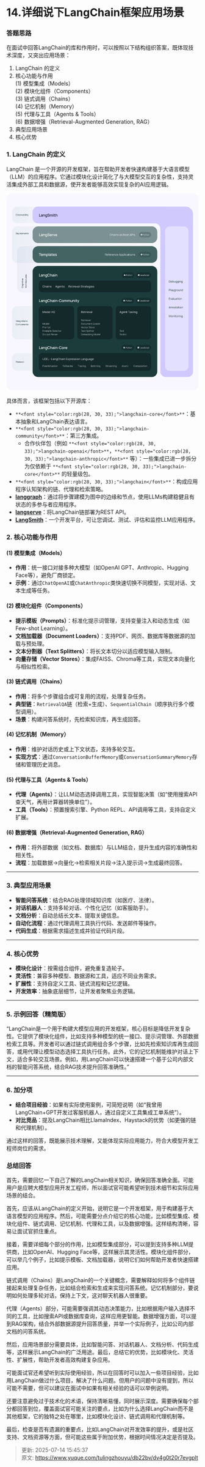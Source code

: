 # 14.详细说下LangChain框架应用场景

### 答题思路
在面试中回答LangChain的库和作用时，可以按照以下结构组织答案，既体现技术深度，又突出应用场景：

1. LangChain 的定义
2. 核心功能与作用  
(1) 模型集成（Models）  
(2) 模块化组件（Components）  
(3) 链式调用（Chains）  
(4) 记忆机制（Memory）  
(5) 代理与工具（Agents & Tools）  
(6) 数据增强（Retrieval-Augmented Generation, RAG）
3. 典型应用场景
4. 核心优势



### **1. LangChain 的定义**
LangChain 是一个开源的开发框架，旨在帮助开发者快速构建基于大语言模型（LLM）的应用程序。它通过模块化设计简化了与大模型交互的复杂性，支持灵活集成外部工具和数据源，使开发者能够高效实现复杂的AI应用逻辑。

![1740008978669-0bd64828-2e97-4bc3-b8b5-eb0128e2b535.svg](./img/ngvd8-G2NdpIpvua/1740008978669-0bd64828-2e97-4bc3-b8b5-eb0128e2b535-295802.svg)

<font style="color:rgb(28, 30, 33);">具体而言，该框架包括以下开源库：</font>

+ `**<font style="color:rgb(28, 30, 33);">langchain-core</font>**`<font style="color:rgb(28, 30, 33);">：基本抽象和LangChain表达语言。</font>
+ `**<font style="color:rgb(28, 30, 33);">langchain-community</font>**`<font style="color:rgb(28, 30, 33);">：第三方集成。</font>
    - <font style="color:rgb(28, 30, 33);">合作伙伴包（例如</font><font style="color:rgb(28, 30, 33);"> </font>`**<font style="color:rgb(28, 30, 33);">langchain-openai</font>**`<font style="color:rgb(28, 30, 33);">，</font>`**<font style="color:rgb(28, 30, 33);">langchain-anthropic</font>**`<font style="color:rgb(28, 30, 33);"> </font><font style="color:rgb(28, 30, 33);">等）：一些集成已进一步拆分为仅依赖于</font><font style="color:rgb(28, 30, 33);"> </font>`**<font style="color:rgb(28, 30, 33);">langchain-core</font>**`<font style="color:rgb(28, 30, 33);"> </font><font style="color:rgb(28, 30, 33);">的轻量级包。</font>
+ `**<font style="color:rgb(28, 30, 33);">langchain</font>**`<font style="color:rgb(28, 30, 33);">：构成应用程序认知架构的链、代理和检索策略。</font>
+ [**<font style="color:rgb(28, 30, 33);">langgraph</font>**](https://langchain-ai.github.io/langgraph)<font style="color:rgb(28, 30, 33);">：通过将步骤建模为图中的边缘和节点，使用LLMs构建稳健且有状态的多参与者应用程序。</font>
+ [**<font style="color:rgb(28, 30, 33);">langserve</font>**](http://www.aidoczh.com/langchain/v0.2/docs/langserve/)<font style="color:rgb(28, 30, 33);">：将LangChain链部署为REST API。</font>
+ [**<font style="color:rgb(28, 30, 33);">LangSmith</font>**](https://docs.smith.langchain.com/)<font style="color:rgb(28, 30, 33);">：一个开发平台，可让您调试、测试、评估和监控LLM应用程序。</font>

### **2. 核心功能与作用**
#### **(1) 模型集成（Models）**
+ **作用**：统一接口对接多种大模型（如OpenAI GPT、Anthropic、Hugging Face等），避免厂商锁定。
+ **示例**：通过`ChatOpenAI`或`ChatAnthropic`类快速切换不同模型，实现对话、文本生成等任务。

#### **(2) 模块化组件（Components）**
+ **提示模板（Prompts）**：标准化提示词管理，支持变量注入和动态生成（如Few-shot Learning）。
+ **文档加载器（Document Loaders）**：支持PDF、网页、数据库等数据源的加载与预处理。
+ **文本分割器（Text Splitters）**：将长文本切分以适应模型输入限制。
+ **向量存储（Vector Stores）**：集成FAISS、Chroma等工具，实现文本向量化与相似性检索。

#### **(3) 链式调用（Chains）**
+ **作用**：将多个步骤组合成可复用的流程，处理复杂任务。
+ **典型链**：`RetrievalQA`链（检索+生成）、`SequentialChain`（顺序执行多个模型调用）。
+ **场景**：构建问答系统时，先检索知识库，再生成回答。

#### **(4) 记忆机制（Memory）**
+ **作用**：维护对话历史或上下文状态，支持多轮交互。
+ **实现方式**：通过`ConversationBufferMemory`或`ConversationSummaryMemory`存储和管理历史消息。

#### **(5) 代理与工具（Agents & Tools）**
+ **代理（Agents）**：让LLM动态选择调用工具，实现智能决策（如“使用搜索API查天气，再用计算器转换单位”）。
+ **工具（Tools）**：预置搜索引擎、Python REPL、API调用等工具，支持自定义扩展。

#### **(6) 数据增强（Retrieval-Augmented Generation, RAG）**
+ **作用**：将外部数据（如文档、数据库）与LLM结合，提升生成内容的准确性和相关性。
+ **流程**：加载数据→向量化→检索相关片段→注入提示词→生成最终回答。

---

### **3. 典型应用场景**
+ **智能问答系统**：结合RAG处理领域知识库（如医疗、法律）。
+ **对话机器人**：支持多轮对话、个性化记忆（如客服助手）。
+ **文档分析**：自动总结长文本、提取关键信息。
+ **自动化流程**：通过代理调用工具执行代码、发送邮件等操作。
+ **代码生成**：根据需求描述生成并验证代码片段。

---

### **4. 核心优势**
+ **模块化设计**：按需组合组件，避免重复造轮子。
+ **灵活性**：兼容多种模型、数据源和工具，适应不同业务需求。
+ **扩展性**：支持自定义工具、链式流程和记忆逻辑。
+ **开发效率**：抽象底层细节，让开发者聚焦业务逻辑。

---

### **5. 示例回答（精简版）**
“LangChain是一个用于构建大模型应用的开发框架，核心目标是降低开发复杂性。它提供了模块化组件，比如支持多种模型的统一接口、提示词管理、外部数据检索工具等。开发者可以通过链式调用组合多个步骤，比如先检索知识库再生成回答，或用代理让模型动态选择工具执行任务。此外，它的记忆机制能维护对话上下文，适合多轮交互场景。例如，用LangChain可以快速搭建一个基于公司内部文档的智能问答系统，结合RAG技术提升回答准确性。”

---

### **6. 加分项**
+ **结合项目经验**：如果有实际使用案例，可简短说明（如“我曾用LangChain+GPT开发过客服机器人，通过自定义工具集成工单系统”）。
+ **对比竞品**：提及LangChain相比LlamaIndex、Haystack的优势（如更强的链和代理机制）。

通过这样的回答，既能展示技术理解，又能体现实际应用能力，符合大模型开发工程师岗位的需求。



### 总结回答
首先，需要回忆一下自己了解的LangChain相关知识，确保回答准确全面。可能用户是应聘大模型应用开发工程师，所以面试官可能希望听到技术细节和实际应用场景的结合。

首先，应该从LangChain的定义开始，说明它是一个开发框架，用于构建基于大语言模型的应用程序。然后，可能需要分点介绍它的核心功能，比如模型集成、模块化组件、链式调用、记忆机制、代理和工具，以及数据增强。这样结构清晰，容易让面试官抓住重点。

接着，需要详细每个部分的作用，比如模型集成部分，可以提到支持多种LLM提供商，比如OpenAI、Hugging Face等，这样展示其灵活性。模块化组件部分，可以举几个例子，比如提示模板、文档加载器，说明它们如何帮助开发者快速搭建应用。

链式调用（Chains）是LangChain的一个关键概念，需要解释如何将多个组件链接起来处理复杂任务，比如结合检索和生成来实现问答系统。记忆机制部分，要说明如何处理多轮对话，保持上下文，这对聊天机器人很重要。

代理（Agents）部分，可能需要强调其动态决策能力，比如根据用户输入选择不同的工具，比如搜索API或数据库查询，这样应用更智能。数据增强方面，可以提到RAG架构，结合外部数据源提升回答质量，并举一个实际例子，比如公司内部文档的问答系统。

然后，应用场景部分需要具体，比如智能问答、对话机器人、文档分析、代码生成等，这样展示LangChain的广泛用途。最后，总结它的优势，比如模块化、灵活性、扩展性，帮助开发者高效构建复杂应用。

可能面试官还希望听到实际使用经验，所以在回答时可以加入一些项目经验，比如用LangChain做过什么项目，解决了什么问题。但用户的问题中没有提到，所以可能不需要，但可以建议在面试中如果有相关经验的话可以举例说明。

还要注意避免过于技术化的术语，保持清晰易懂，同时展示深度。需要确保每个部分都回答到位，覆盖面试官可能关注的要点，比如为什么选择LangChain而不是其他框架，它的独特之处在哪里，比如模块化设计、链式调用和代理机制等。

最后，检查是否有遗漏的重要点，比如LangChain对开发效率的提升，或是社区支持、文档资源等方面，但可能这些属于附加优势，根据时间情况决定是否提及。



> 更新: 2025-07-14 15:45:37  
> 原文: <https://www.yuque.com/tulingzhouyu/db22bv/dv4g0t20r7evgplt>